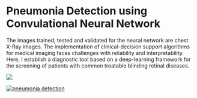# Pneumonia Detection using Convulational Neural Network

The images trained, tested and validated for the neural network are chest X-Ray images. The implementation of clinical-decision support algorithms for medical imaging faces challenges with reliability and interpretability. 
Here, I establish a diagnostic tool based on a deep-learning framework for the screening of patients with common treatable blinding retinal diseases.

![](https://camo.githubusercontent.com/f7a096a1f334e9b58488ec87bf7c1a04b3201efd46bf602509001c3f69d3e4e8/687474703a2f2f6d69726f2e6d656469756d2e636f6d2f6d61782f313833382f312a742d5f45585133746c62384b4f78364837484e3039412e6a706567)

[![pneumonia detection](https://user-images.githubusercontent.com/48361763/156920648-a39f249a-a945-44bb-a74f-19213746c52e.png)](https://www.youtube.com/watch?v=5AeKIAAOzC0)

